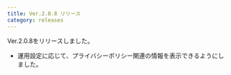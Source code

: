 ```yaml
---
title: Ver.2.0.8 リリース
category: releases
---
```


Ver.2.0.8をリリースしました。

* 運用設定に応じて、プライバシーポリシー関連の情報を表示できるようにしました。

